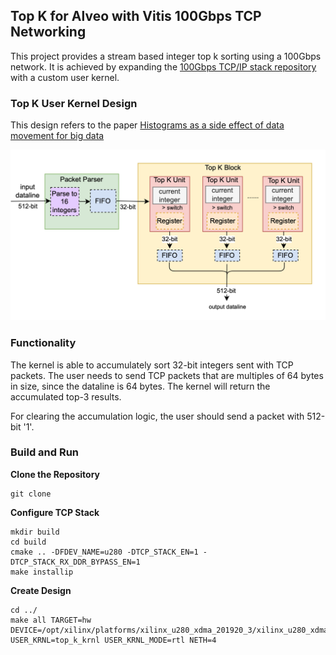 <h2>Top K for Alveo with Vitis 100Gbps TCP Networking</h2>

This project provides a stream based integer top k sorting using a 100Gbps network. It is achieved by expanding the [100Gbps TCP/IP stack repository](https://github.com/fpgasystems/Vitis_with_100Gbps_TCP-IP) with a custom user kernel.

<h3>Top K User Kernel Design</h3>

This design refers to the paper [Histograms as a side effect of data movement for big data](https://dl.acm.org/doi/abs/10.1145/2588555.2612174)

![Architecture](/img/top_k_arch.png)

<h3>Functionality</h3>

The kernel is able to accumulately sort 32-bit integers sent with TCP packets. The user needs to send TCP packets that are multiples of 64 bytes in size, since the dataline is 64 bytes. The kernel will return the accumulated top-3 results. 

For clearing the accumulation logic, the user should send a packet with 512-bit '1'.

<h3>Build and Run</h3>

**Clone the Repository**

```
git clone	
```

**Configure TCP Stack**

```
mkdir build
cd build
cmake .. -DFDEV_NAME=u280 -DTCP_STACK_EN=1 -DTCP_STACK_RX_DDR_BYPASS_EN=1 
make installip
```

**Create Design**
```
cd ../
make all TARGET=hw DEVICE=/opt/xilinx/platforms/xilinx_u280_xdma_201920_3/xilinx_u280_xdma_201920_3.xpfm USER_KRNL=top_k_krnl USER_KRNL_MODE=rtl NETH=4
```
